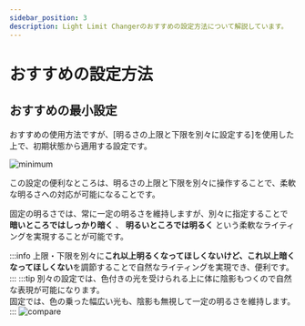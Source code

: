 ```yaml
---
sidebar_position: 3
description: Light Limit Changerのおすすめの設定方法について解説しています。
---
```


# おすすめの設定方法

## おすすめの最小設定
おすすめの使用方法ですが、[明るさの上限と下限を別々に設定する]を使用した上で、初期状態から適用する設定です。  

![minimum](/img/docs/howtouse/howto_minimum.webp)

この設定の便利なところは、明るさの上限と下限を別々に操作することで、柔軟な明るさへの対応が可能になることです。  

固定の明るさでは、常に一定の明るさを維持しますが、別々に指定することで **暗いところではしっかり暗く** 、 **明るいところでは明るく** という柔軟なライティングを実現することが可能です。  

:::info
上限・下限を別々に**これ以上明るくなってほしくないけど、これ以上暗くなってほしくない**を調節することで自然なライティングを実現でき、便利です。
:::
:::tip
別々の設定では、色付きの光を受けられる上に体に陰影もつくので自然な表現が可能になります。  
固定では、色の乗った幅広い光も、陰影も無視して一定の明るさを維持します。
:::
![compare](/img/docs/howtouse/howto_comparelight.webp)
